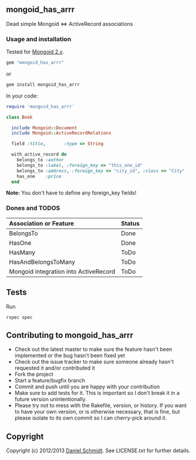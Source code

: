 ## mongoid_has_arrr

Dead simple Mongoid <=> ActiveRecord associations

### Usage and installation

Tested for [Mongoid 2.x](http://two.mongoid.org).

```ruby
gem "mongoid_has_arrr"
```

or

```sh
gem install mongoid_has_arrr
```

In your code:

```ruby
require 'mongoid_has_arrr'

class Book

  include Mongoid::Document
  include Mongoid::ActiveRecordRelations

  field :title,       :type => String

  with_active_record do
    belongs_to :author
    belongs_to :label, :foreign_key => "this_one_id"
    belongs_to :address, :foreign_key => "city_id", :class => "City"
    has_one    :price
  end
```

**Note:** You don't have to define any foreign_key fields!

### Dones and TODOS

| Association or Feature                  | Status              |
|:----------------------------------------|:--------------------|
| BelongsTo                               | Done                |
| HasOne                                  | Done                |
| HasMany                                 | ToDo                |
| HasAndBelongsToMany                     | ToDo                |
| Mongoid integration into ActiveRecord   | ToDo                |

## Tests

Run

```
rspec spec
```

## Contributing to mongoid_has_arrr

* Check out the latest master to make sure the feature hasn't been implemented or the bug hasn't been fixed yet
* Check out the issue tracker to make sure someone already hasn't requested it and/or contributed it
* Fork the project
* Start a feature/bugfix branch
* Commit and push until you are happy with your contribution
* Make sure to add tests for it. This is important so I don't break it in a future version unintentionally.
* Please try not to mess with the Rakefile, version, or history. If you want to have your own version, or is otherwise necessary, that is fine, but please isolate to its own commit so I can cherry-pick around it.

## Copyright

Copyright (c) 2012/2013 [Daniel Schmidt](https://github.com/dsci). See LICENSE.txt for
further details.

